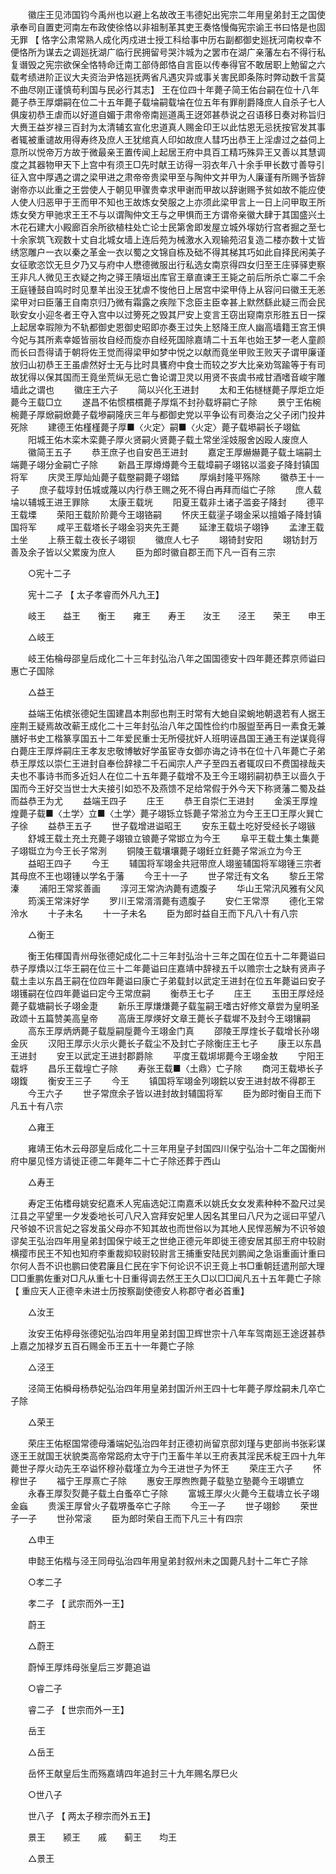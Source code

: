 <!-- { "loadSidebar": true } -->
　　徽庄王见沛国钧今禹州也以避上名故改王韦德妃出宪宗二年用皇弟封王之国使承奉司自置吏河南左布政使徐恪以非祖制革其吏王奏恪慢侮宪宗谕王书曰恪是也固无罪 【 恪字公肃常熟人成化丙戍进士授工科给事中历右副都御史廵抚河南权幸不便恪所为谋去之调廵抚湖广临行民拥留号哭汴城为之罢市在湖广亲藩左右不得行私复谮毁之宪宗欲保全恪特命迁南工部侍郎恪自言臣以传奉得官不敢居职上勉留之六载考绩进阶正议大夫资治尹恪廵抚两省凡遇灾异或事关害民即条陈时弊动数千言莫不曲尽刚正谨慎苟利国与民必行其志】 王在位四十年薨子简王佑台嗣在位十八年薨子恭王厚爝嗣在位二十五年薨子载埨嗣载埨在位五年有罪削爵降庶人自杀子七人俱废初恭王虐而以好道自媚于肃帝帝南廵道禹王迓郊甚恭说之召语移日奏对称旨归大赉王益岁禄三百封为太清辅玄宣化忠道真人赐金印王以此怙恩无忌抚按官发其事者辄被重谴故用得寿终及庶人王犹绾真人印如故庶人彗巧出恭王上淫虐过之益伺上意所以悦帝万方故于微最亲王置传闻上起居王府中具百工精巧殊异王又善以其慧调度之其器物甲天下上宫中有须王□先时献王访得一羽衣年八十余手甲长数寸善导引征入宫中厚遇之谓之梁甲进之肃帝帝贵梁甲至与陶仲文并甲为人廉谨有所赐予皆辞谢帝亦以此重之王尝使人于朝见甲骤贵幸求甲谢而甲故以辞谢赐予贫如故不能应使人使人归恶甲于王而甲不知也王故炼女癸服之上亦须此梁甲言上一日上问甲取王所炼女癸方甲驰求王王不与以谓陶仲文王与之甲惧而王方谓帝亲徽大肆于其国盛兴土木花石建大小殿廊百余所欲植柱处亡论士民第舍即发屋立城外塜妨行宫者掘之至七十余家筑飞观数十丈自北城女墙上连后苑为械激水入观输苑沼复造二楼亦数十丈皆绣窓雕户一衣以秦之革金一衣以蜀之文锦自栋及础不得其梯其巧如此自择民闲美子女征歌恣饮无旦夕乃又与府中人懋德微服出行私选女南京得四女归至王庄驿驿吏察王非凡人微见王衣疑之拘之驿王隤垣出库官王章直谏王王毙之前后所杀亡辜二千余王庭锺鼓自鸣时时见羣羊出没王犹虐不悛他日上居宫中梁甲侍上从容问曰徽王无恙梁甲对曰臣藩王自南京归乃微有霜露之疾陛下念臣主臣幸甚上默然繇此疑三而会民耿安女小迎冬者王夺入宫中以过篣死之毁其尸安上变言王窃出窥南京形胜五日一探上起居幸瑕隙为不轨都御史恩御史昭即亦奏王过失上怒降王庶人幽高墙籍王宫王惧今妃与其所素幸姬皆丽妆自经而旋亦自经死国除嘉靖二十五年也始王梦一老人童颜而长曰吾得请于朝将佐王觉而得梁甲如梦中悦之以献而竟坐甲败王败天子谓甲廉谨放归山初恭王王虽虐然好士无与比时具饔府中食士而较之岁大比亲劝驾踰等于有司故犹得以保其国而王竟坐荒纵无忌亡鲁论谓卫灵以用贤不丧虞书戒甘酒嗜音峻宇雕墙此之谓也 
　　徽庄王六子 
　　简以兴化王进封 
　　太和王佑檖檖薨子厚炬立炬薨今王载□立 
　　遂昌不佑惯樌樌薨子厚熂不封孙载垿嗣亡子除 
　　景宁王佑椀椀薨子厚焮嗣焮薨子载墋嗣隆庆三年与都御史党以平争讼有司奏治之父子闭门投井死除 
　　建德王佑槿槿薨子厚■〈火定〉嗣■〈火定〉薨子载塨嗣长子翊鈜 
　　阳城王佑木栾木栾薨子厚火贤嗣火贤薨子载土常坐淫妓服舍凶殴人废庶人 
　　徽简王五子 
　　恭王庶子也自安邑王进封 
　　嘉定王厚爀爀薨子载土端嗣土端薨子翊分金嗣亡子除 
　　新昌王厚燇燇薨今王载墇嗣子翊铭以滥妾子降封镇国将军 
　　庆灵王厚灿灿薨子载壂嗣薨子翊錔 
　　厚焆封隆平殇除 
　　徽恭王十一子 
　　庶子载埻封伍城或蔑以内行恭王赐之死不得白再拜而缢亡子除 
　　庶人载埨以辅城王进王罪除 
　　太康王载垙 
　　阳夏王载非土诸子滥妾子降封 
　　德平王载塛 
　　荣阳王载阶阶薨今王翊铬嗣 
　　怀庆王载塣子翊金采以擅婚子降封镇国将军 
　　咸平王载塔长子翊金羽夹先王薨 
　　延津王载埙子翊铮 
　　孟津王载土坐 
　　上蔡王载土夜长子翊钡 
　　徽庶人七子 
　　翊锜封安阳 
　　翊钫封万善及余子皆以父累废为庶人 
　　臣为郎时徽自郡王而下凡一百有三宗 

　　○宪十二子 

　　宪十二子 【 太子孝睿而外凡九王】 

　　岐王　　益王　　衡王　　雍王　　寿王　　汝王　　泾王　　荣王　　申王 

　　△岐王 

　　岐王佑棆母邵皇后成化二十三年封弘治八年之国国德安十四年薨还葬京师谥曰惠亡子国除 

　　△益王 

　　益端王佑槟张德妃生国建昌本荆邸也荆王时常有大虵自梁蜿地朝退若有人据王座荆王疑焉故改蕲王成化二十三年封弘治八年之国性俭约巾服盥至再日一素食无兼膳好书史工楷篆享国五十二年爱民重士无所侵扰奸人班明诬昌国王通王有逆谋竟得白薨庄王厚烨嗣庄王孝友忠敬博敏好学虽宦寺女御亦诲之诗书在位十八年薨亡子弟恭王厚炫以崇仁王进封自奉俭辞禄二千石闻宗人产子至四五者辄叹曰不费国禄哉夫夫也不事诗书而多近妇人在位二十五年薨子载增不及王今王翊鈏嗣初恭王以啬久于国而今王好交当世士大夫接引如恐不及燕馈不足给常假于外今天下称贤藩二蜀及益而益恭王为尤 
　　益端王四子 
　　庄王 
　　恭王自崇仁王进封 
　　金溪王厚煌煌薨子载■〈土学〉立■〈土学〉薨子翊铄立铄薨子常湁立为今王王□王厚火巽亡子徐 
　　益恭王五子 
　　世子载增进谥昭王 
　　安东王载土吃好受经长子翊镞 
　　舒城王载土充土充薨子翊锒立锒薨子常邯立为今王 
　　阜平王载土集土集薨子翊铤立为今王长子常洌 
　　铜陵王载壤壤薨子翊鈓立鈓薨子常派立为今王 
　　益昭王四子 
　　今王 
　　辅国将军翊金共冠带庶人翊鉴辅国将军翊锺三宗者其母庶不王也翊锺以学名于藩 
　　今王十一子 
　　世子常迁有文名 
　　黎丘王常溱 
　　浦阳王常浆善画 
　　淳河王常汭汭薨有遗腹子 
　　华山王常汛风雅有父风 
　　筠溪王常涞好学 
　　罗川王常湑湑薨有遗腹子 
　　安仁王常漈 
　　德化王常泠水 
　　十子未名 
　　十一子未名 
　　臣为郎时益自王而下凡八十有八宗 

　　△衡王 

　　衡王佑楎国青州母张德妃成化二十三年封弘治十三年之国在位五十二年薨谥曰恭子厚燆以江华王嗣在位三十二年薨谥曰庄嘉靖中辞禄五千以赡宗士之缺有贤声子载土圭以东昌王嗣在位四年薨谥曰康亡子弟载封以武定王进封在位五年薨谥曰安子翊镬嗣在位四年薨谥曰定今王常庶嗣 
　　衡恭王七子 
　　庄王 
　　玉田王厚烃烃薨子载塘嗣长子翊金疌 
　　新乐王厚熑熑薨子载玺嗣王嗜古好修文章尝为皇明圣政颂十五篇赞美高皇帝 
　　高唐王厚煐好文章王薨长子载墀不及封今王翊镶嗣 
　　高东王厚炳炳薨子载垕嗣垕薨今王翊金门真 
　　邵陵王厚煃长子载增长孙翊金灰 
　　汉阳王厚示火示火薨长子载尘不及封亡子除衡庄王七子 
　　康王以东昌王进封 
　　安王以武定王进封郡爵除 
　　平度王载垹垹薨今王翊金敖 
　　宁阳王载垿 
　　昌乐王载堭亡子除 
　　寿张王载■〈土鼎〉亡子除 
　　商河王载塨长子翊鍑 
　　衡安王三子 
　　今王 
　　镇国将军翊金列翊鋎以安王进封故不得郡王 
　　今王六子 
　　世子常庶余子皆以进封故封辅国将军 
　　臣为郎时衡自王而下凡五十有八宗 

　　△雍王 

　　雍靖王佑木云母邵皇后成化二十三年用皇子封国四川保宁弘治十二年之国衡州府中屡见怪方请徙正德二年薨年二十亡子除还葬于西山 

　　△寿王 

　　寿定王佑榰母姚安纪嘉禾人宪庙选妃江南嘉禾以姚氏女女发素种种不盈尺过吴江县之平望里一夕发委地长可八尺入宫拜安妃里人因名其里曰八尺为之谣曰平望八尺爷娘不识言妃之容发虽父母亦不知其故也而世俗以为其地人民悍恶解为不识爷娘谬矣王弘治四年用皇弟封国保宁岐王之世绝正德元年即徙王德安居其邸王府中较尉横撄市民王不知也知府李重裁抑较尉较尉言王捕重安陆民刘鹏闻之急诣重画计重曰尔何人吾不识也鹏曰使君廉且仁民在宇下何论识不识王竟上书□重朝廷遣刑部大理□□重鹏佐重对□凡从重七十日重得调去然王王久□以□□闻凡五十五年薨亡子除 【 重应天人正德辛未进士历按察副使德安人称郡守者必首重】 

　　△汝王 

　　汝安王佑楟母张德妃弘治四年用皇弟封国卫辉世宗十八年车驾南廵王途迓甚恭上嘉之加禄岁五百石赐金币王五十一年薨亡子除 

　　△泾王 

　　泾简王佑橓母杨恭妃弘治四年用皇弟封国沂州王四十七年薨子厚烇嗣未几卒亡子除 

　　△荣王 

　　荣庄王佑枢国常德母潘端妃弘治四年封正德初尚留京邸刘瑾与吏部尚书张彩谋逐王王就国王状貌类高帝常跽府太守于门王畜牛羊以王府表其淫民禾椗王四十九年薨世子厚火动先王卒谥怀穆孙载墐立为今王进世子为怀王 
　　荣庄王六子 
　　怀穆世子 
　　福宁王厚熹亡子除 
　　惠安王厚煦煦薨子载塾立塾薨今王翊镳立 
　　永春王厚烮烮薨子载土白蚤卒亡子除 
　　富城王厚火火薨今王载壔立长子翊金蝱 
　　贵溪王厚曾火子载堺蚤卒亡子除 
　　今王一子 
　　世子翊鉁 
　　荣世子一子 
　　世孙常滚 
　　臣为郎时荣自王而下凡三十有四宗 

　　△申王 

　　申懿王佑楷与泾王同母弘治四年用皇弟封叙州未之国薨凡封十二年亡子除 

　　○孝二子 

　　孝二子 【 武宗而外一王】 

　　蔚王 

　　△蔚王 

　　蔚悼王厚炜母张皇后三岁薨追谥 

　　○睿二子 

　　睿二子 【 世宗而外一王】 

　　岳王 

　　△岳王 

　　岳怀王献皇后生而殇嘉靖四年追封三十九年赐名厚巳火 

　　○世八子 

　　世八子 【 两太子穆宗而外五王】 

　　景王　　颍王　　戚　　蓟王　　均王 

　　△景王 

